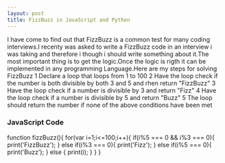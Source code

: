 ```yaml
---
layout: post
title: FizzBuzz in JavaScript and Python
---
```


I have come to find out that FizzBuzz is a common test for many coding interviews.I recenty was asked to write a FizzBuzz code
in an interview i was taking and therefore i though i should write something about it.The most important thing is to get the 
logic.Once the logic is rigth it can be implemented in any programming Language.Here are my steps for solving FizzBuzz
1 Declare a loop that loops from 1 to 100
2 Have the loop check if the number is both divisible by both 3 and 5 and rhen return "FizzBuzz"
3 Have the loop check if a number is divisible by 3 and return "Fizz"
4 Have the loop check if a number is divisible by 5 and return "Buzz"
5 The loop should return the number if none of the above conditions have been met

### JavaScript Code

function fizzBuzz(){
	for(var i=1;i<=100;i++){
		if(i%5 === 0 && i%3 === 0){
			print('FizzBuzz');
		} else if(i%3 === 0){
			print('Fizz');
		} else if(i%5 === 0){
			print('Buzz');
		} else {
			print(i);
		}
	}
}
